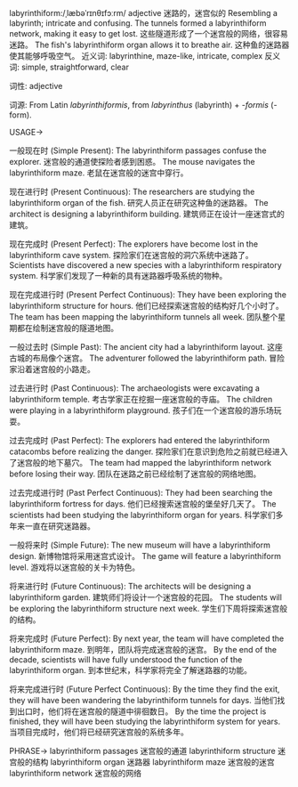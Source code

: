 labyrinthiform:/ˌlæbəˈrɪnθɪfɔːrm/
adjective
迷路的，迷宫似的
Resembling a labyrinth; intricate and confusing.
The tunnels formed a labyrinthiform network, making it easy to get lost.  这些隧道形成了一个迷宫般的网络，很容易迷路。
The fish's labyrinthiform organ allows it to breathe air.  这种鱼的迷路器使其能够呼吸空气。
近义词: labyrinthine, maze-like, intricate, complex
反义词: simple, straightforward, clear

词性: adjective


词源: From Latin *labyrinthiformis*, from *labyrinthus* (labyrinth) + *-formis* (-form).

USAGE->

一般现在时 (Simple Present):
The labyrinthiform passages confuse the explorer. 迷宫般的通道使探险者感到困惑。
The mouse navigates the labyrinthiform maze. 老鼠在迷宫般的迷宫中穿行。


现在进行时 (Present Continuous):
The researchers are studying the labyrinthiform organ of the fish. 研究人员正在研究这种鱼的迷路器。
The architect is designing a labyrinthiform building.  建筑师正在设计一座迷宫式的建筑。


现在完成时 (Present Perfect):
The explorers have become lost in the labyrinthiform cave system. 探险家们在迷宫般的洞穴系统中迷路了。
Scientists have discovered a new species with a labyrinthiform respiratory system. 科学家们发现了一种新的具有迷路器呼吸系统的物种。


现在完成进行时 (Present Perfect Continuous):
They have been exploring the labyrinthiform structure for hours. 他们已经探索迷宫般的结构好几个小时了。
The team has been mapping the labyrinthiform tunnels all week.  团队整个星期都在绘制迷宫般的隧道地图。


一般过去时 (Simple Past):
The ancient city had a labyrinthiform layout. 这座古城的布局像个迷宫。
The adventurer followed the labyrinthiform path.  冒险家沿着迷宫般的小路走。


过去进行时 (Past Continuous):
The archaeologists were excavating a labyrinthiform temple. 考古学家正在挖掘一座迷宫般的寺庙。
The children were playing in a labyrinthiform playground. 孩子们在一个迷宫般的游乐场玩耍。


过去完成时 (Past Perfect):
The explorers had entered the labyrinthiform catacombs before realizing the danger. 探险家们在意识到危险之前就已经进入了迷宫般的地下墓穴。
The team had mapped the labyrinthiform network before losing their way. 团队在迷路之前已经绘制了迷宫般的网络地图。


过去完成进行时 (Past Perfect Continuous):
They had been searching the labyrinthiform fortress for days. 他们已经搜索迷宫般的堡垒好几天了。
The scientists had been studying the labyrinthiform organ for years. 科学家们多年来一直在研究迷路器。


一般将来时 (Simple Future):
The new museum will have a labyrinthiform design. 新博物馆将采用迷宫式设计。
The game will feature a labyrinthiform level. 游戏将以迷宫般的关卡为特色。


将来进行时 (Future Continuous):
The architects will be designing a labyrinthiform garden. 建筑师们将设计一个迷宫般的花园。
The students will be exploring the labyrinthiform structure next week. 学生们下周将探索迷宫般的结构。


将来完成时 (Future Perfect):
By next year, the team will have completed the labyrinthiform maze. 到明年，团队将完成迷宫般的迷宫。
By the end of the decade, scientists will have fully understood the function of the labyrinthiform organ. 到本世纪末，科学家将完全了解迷路器的功能。


将来完成进行时 (Future Perfect Continuous):
By the time they find the exit, they will have been wandering the labyrinthiform tunnels for days. 当他们找到出口时，他们将在迷宫般的隧道中徘徊数日。
By the time the project is finished, they will have been studying the labyrinthiform system for years. 当项目完成时，他们将已经研究迷宫般的系统多年。



PHRASE->
labyrinthiform passages 迷宫般的通道
labyrinthiform structure 迷宫般的结构
labyrinthiform organ 迷路器
labyrinthiform maze 迷宫般的迷宫
labyrinthiform network 迷宫般的网络
